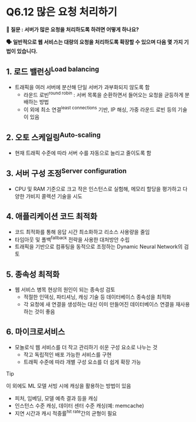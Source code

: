 # Q6.12 많은 요청 처리하기

**🙋 질문 : 서버가 많은 요청을 처리하도록 하려면 어떻게 하나요?**

**🗣️ 일반적으로 웹 서비스는 대량의 요청을 처리하도록 확장할 수 있으며 다음 몇 가지 기법이 있습니다.**

## 1. 로드 밸런싱<sup>Load balancing</sup>

- 트래픽을 여러 서버에 분산해 단일 서버가 과부화되지 않도록 함
  - 라운드 로빈<sup>round robin</sup> : 서버 목록을 순환하면서 들어오는 요청을 균등하게 분배하는 방법
  - 이 외에 최소 연결<sup>least connections</sup> 기반, IP 해싱, 가중 라운드 로빈 등의 기술이 있음

## 2. 오토 스케일링<sup>Auto-scaling</sup>

- 현재 트래픽 수준에 따라 서버 수를 자동으로 늘리고 줄이도록 함

## 3. 서버 구성 조정<sup>Server configuration</sup>

- CPU 및 RAM 기준으로 크고 작은 인스턴스로 실험해, 메모리 할당을 평가하고 다양한 가비지 콜렉션 기술을 시도

## 4. 애플리케이션 코드 최적화

- 코드 최적화를 통해 응답 시간 최소화하고 리소스 사용량을 줄임
- 타임아웃 및 폴백<sup>fallback</sup> 전략을 사용한 대처방안 수립
- 트래픽을 기반으로 컴퓨팅을 동적으로 조정하는 Dynamic Neural Network의 검토

## 5. 종속성 최적화

- 웹 서비스 병목 현상의 원인이 되는 종속성 검토
  - 적절한 인덱싱, 파티셔닝, 캐싱 기술 등 데이터베이스 종속성을 최적화
  - 각 요청에 새 연결을 생성하는 대신 이미 만들어진 데이터베이스 연결을 재사용하는 것이 좋음

## 6. 마이크로서비스

- 모놀로식 웹 서비스를 더 작고 관리하기 쉬운 구성 요소로 나누는 것
  - 작고 독립적인 배포 가능한 서비스를 구현
  - 트래픽 수준에 따라 개별 구성 요소를 더 쉽게 확장 가능

> [!Tip]
> 이 외에도 ML 모델 서빙 시에 캐싱을 활용하는 방법이 있음
>
> - 피처, 임베딩, 모델 예측 결과 등을 캐싱
> - 인스턴스 수준 캐싱, 데이터 센터 수준 캐싱(예: memcache)
> - 지연 시간과 캐시 적중률<sup>hit rate</sup>간의 균형이 필요
